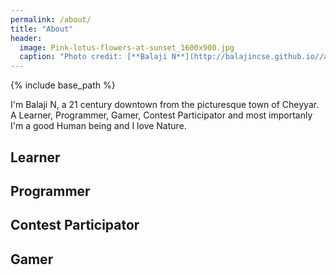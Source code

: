 ```yaml
---
permalink: /about/
title: "About"
header:
  image: Pink-lotus-flowers-at-sunset_1600x900.jpg
  caption: "Photo credit: [**Balaji N**](http://balajincse.github.io//about/)"
---
```


{% include base_path %}

I'm Balaji N, a 21 century downtown from the picturesque town of Cheyyar. A Learner, Programmer, Gamer, Contest Participator and most importanly I'm a good Human being and I love Nature. 

<h2>Learner</h2>

<h2>Programmer</h2>

<h2>Contest Participator</h2>

<h2>Gamer</h2>
